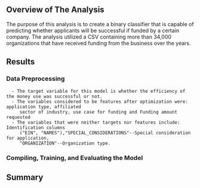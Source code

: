## Overview of The Analysis 

The purpose of this analysis is to create  a binary classifier that is capable of predicting whether 
applicants will be successful if funded by a certain company. The analysis utilized a CSV containing
more than 34,000 organizations that have received funding from the business over the years.

## Results

   ### Data Preprocessing 
   
      - The target variable for this model is whether the efficiency of the money use was successful or not. 
      - The variables considered to be features after optimization were: application type, affiliated
         sector of industry, use case for funding and Funding amount requested
      - The variables that were neither targets nor features include: Identification columns
         ("EIN", "NAMES"),"SPECIAL_CONSIDERATIONS"--Special consideration for application,
         "ORGANIZATION"--Organization type.

   ### Compiling, Training, and Evaluating the Model
 
 
 
## Summary

